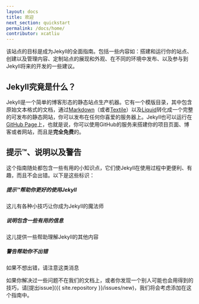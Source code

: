 ```yaml
---
layout: docs
title: 欢迎
next_section: quickstart
permalink: /docs/home/
contributor: xcatliu
---
```


该站点的目标是成为Jekyll的全面指南。包括一些内容如：搭建和运行你的站点、创建以及管理内容、定制站点的展现和外观、在不同的环境中发布、以及参与到Jekyll将来的开发的一些建议。

## Jekyll究竟是什么？

Jekyll是一个简单的博客形态的静态站点生产机器。它有一个模版目录，其中包含原始文本格式的文档，通过[Markdown](http://daringfireball.net/projects/markdown/)（或者[Textile](http://textile.sitemonks.com/)）以及[Liquid](http://docs.shopify.com/themes/liquid-basics)转化成一个完整的可发布的静态网站，你可以发布在任何你喜爱的服务器上。Jekyll也可以运行在[GitHub Page](http://pages.github.com/)上，也就是说，你可以使用GitHub的服务来搭建你的项目页面、博客或者网站，而且是**完全免费**的。 

## 提示™、说明以及警告

这个指南随处都包含一些有用的小知识点，它们使Jekyll在使用过程中更便利、有趣，而且不会出错。以下是这些标识：

<div class="note">
  <h5>提示™帮助你更好的使用Jekyll</h5>
  <p>这儿有各种小技巧让你成为Jekyll的魔法师</p>
</div>

<div class="note info">
  <h5>说明包含一些有用的信息</h5>
  <p>这儿提供一些帮助理解Jekyll的其他内容</p>
</div>

<div class="note warning">
  <h5>警告帮助你不出错</h5>
  <p>如果不想出错，请注意这类消息</p>
</div>

如果你解决过一些问题不在我们的文档上，或者你发现一个别人可能也会用得到的技巧，请[提出issue]({{ site.repository }}/issues/new)，我们将会考虑添加在这个指南中。
